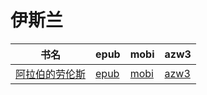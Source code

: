 # 伊斯兰

| 书名 | epub | mobi | azw3 |
| --- | --- | --- | --- |
| [阿拉伯的劳伦斯](http://ct.dalanmei.com/f/31084289-571736993-e77906) | [epub](http://ct.dalanmei.com/f/31084289-571736993-e77906) | [mobi](http://ct.dalanmei.com/f/31084289-571605187-653f8e) | [azw3](http://ct.dalanmei.com/f/31084289-571916032-39d96f) |
